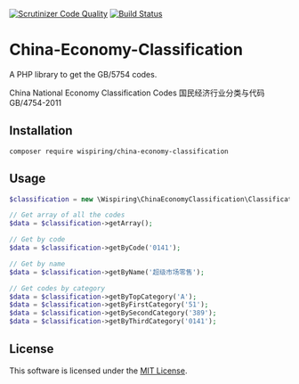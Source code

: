 [![Scrutinizer Code Quality](https://scrutinizer-ci.com/g/wispiring/China-Economy-Classification/badges/quality-score.png?b=master)](https://scrutinizer-ci.com/g/wispiring/China-Economy-Classification/?branch=master)
[![Build Status](https://scrutinizer-ci.com/g/wispiring/China-Economy-Classification/badges/build.png?b=master)](https://scrutinizer-ci.com/g/wispiring/China-Economy-Classification/build-status/master)

# China-Economy-Classification
A PHP library to get the GB/5754 codes.

China National Economy Classification Codes 国民经济行业分类与代码 GB/4754-2011

## Installation
```
composer require wispiring/china-economy-classification
```
## Usage
```php
$classification = new \Wispiring\ChinaEconomyClassification\Classification();

// Get array of all the codes
$data = $classification->getArray();

// Get by code
$data = $classification->getByCode('0141');

// Get by name
$data = $classification->getByName('超级市场零售');

// Get codes by category
$data = $classification->getByTopCategory('A');
$data = $classification->getByFirstCategory('51');
$data = $classification->getBySecondCategory('389');
$data = $classification->getByThirdCategory('0141');

```
## License

This software is licensed under the [MIT License](LICENSE).
